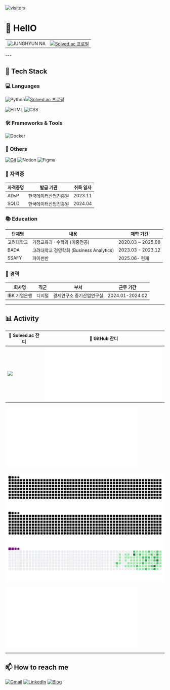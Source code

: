 <!-- 깃허브 방문자 수 -->
![visitors](https://komarev.com/ghpvc/?username=najung-h&color=blue)

# 👋 HellO






<table>
  <tr>
    <td>
      <img src="https://ifh.cc/g/628gJR.png" alt="JUNGHYUN NA" height="120">
    </td>
    <td>
      <a href="https://solved.ac/profile/junghyun_na321">
        <img src="https://mazassumnida.wtf/api/v2/generate_badge?boj=junghyun_na321" alt="Solved.ac 프로필" height="120">
      </a>
    </td>
  </tr>
</table>
---

## 🔧 Tech Stack

### 💻 Languages
![Python](https://img.shields.io/badge/-Python-3776AB?logo=python&logoColor=white)[![Solved.ac
프로필](http://mazassumnida.wtf/api/mini/generate_badge?boj=junghyun_na321)](https://solved.ac/{handle})

![HTML](https://img.shields.io/badge/-HTML5-E34F26?logo=html5&logoColor=white)
![CSS](https://img.shields.io/badge/-CSS3-1572B6?logo=css3&logoColor=white)


### 🛠️ Frameworks & Tools

![Docker](https://img.shields.io/badge/-Docker-2496ED?logo=docker&logoColor=white)

### 🧰 Others
[![Git](https://img.shields.io/badge/-Git-F05032?logo=git&logoColor=white)](https://github.com/najung-h)
![Notion](https://img.shields.io/badge/-Notion-000000?logo=notion&logoColor=white)
![Figma](https://img.shields.io/badge/-Figma-F24E1E?logo=figma&logoColor=white)

### 📜 자격증
| 자격증명                                          | 발급 기관               | 취득 일자   |
| --------------------------------------------- | ---------------------------- | ------- |
| ADsP                                          | 한국데이터산업진흥원          | 2023.11 |
| SQLD                                          | 한국데이터산업진흥원          | 2024.04 |



### 📚 Education

| 단체명     | 내용                                     | 재학 기간         |
| ---------- | ---------------------------------------- | ----------------- |
| 고려대학교 | 가정교육과 · 수학과 (이중전공)           | 2020.03 ~ 2025.08 |
| BADA       | 고려대학교 경영학회 (Business Analytics) | 2023.03 - 2023.12 |
| SSAFY      | 파이썬반                                 | 2025.06- 현재     |



### 💼 경력

| 회사명                                          | 직군           | 부서      | 근무 기간   |
| --------------------------------------------- | ----------------| --------- | ------- |
| IBK 기업은행                                   | 디지털          | 경제연구소 중기산업연구실 | 2024.01-2024.02 |



---



## 📊 Activity

| 🎯 Solved.ac 잔디                                             | 🌱 GitHub 잔디                                                |
| ------------------------------------------------------------ | ------------------------------------------------------------ |
| <a href="https://solved.ac/profile/junghyun_na321"><img src="http://mazandi.herokuapp.com/api?handle=junghyun_na321&theme=warm" width="420" /></a> | <img src="https://raw.githubusercontent.com/najung-h/najung-h/master/metrics-6m.svg" width="420" /> |

<img src="https://raw.githubusercontent.com/najung-h/najung-h/master/metrics-6m.svg" width="420" />

![GitHub Snake Light](https://github.com/najung-h/najung-h/blob/output/github-contribution-grid-snake.svg)
![GitHub Snake Dark](https://github.com/najung-h/najung-h/blob/output/github-contribution-grid-snake-dark.svg)
<img src="https://github.com/najung-h/najung-h/blob/output/github-contribution-grid-snake.gif" width="600" />

<img src="https://raw.githubusercontent.com/najung-h/najung-h/metrics/metrics-6m.svg" width="420" />



---

## 📫 How to reach me

[![Gmail](https://img.shields.io/badge/-Gmail-D14836?logo=gmail&logoColor=white)](mailto:junghyun.na321@gmail.com)
[![LinkedIn](https://img.shields.io/badge/-LinkedIn-0A66C2?logo=linkedin&logoColor=white)](https://www.linkedin.com/in/%EC%A0%95%ED%98%84-%EB%82%98-1145a62b8/)
[![Blog](https://img.shields.io/badge/-Tech%20Blog-000000?logo=github&logoColor=white)](https://hadahae2024.tistory.com/)

<!-- README 끝 -->

<!--
**najung-h/najung-h** is a ✨ _special_ ✨ repository because its `README.md` (this file) appears on your GitHub profile.

Here are some ideas to get you started:

- 🔭 I’m currently working on ...
- 🌱 I’m currently learning ...
- 👯 I’m looking to collaborate on ...
- 🤔 I’m looking for help with ...
- 💬 Ask me about ...
- 📫 How to reach me: ...
- 😄 Pronouns: ...
- ⚡ Fun fact: ...
-->
